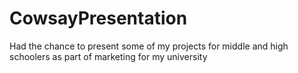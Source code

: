 # CowsayPresentation
Had the chance to present some of my projects for middle and high schoolers as part of marketing for my university
